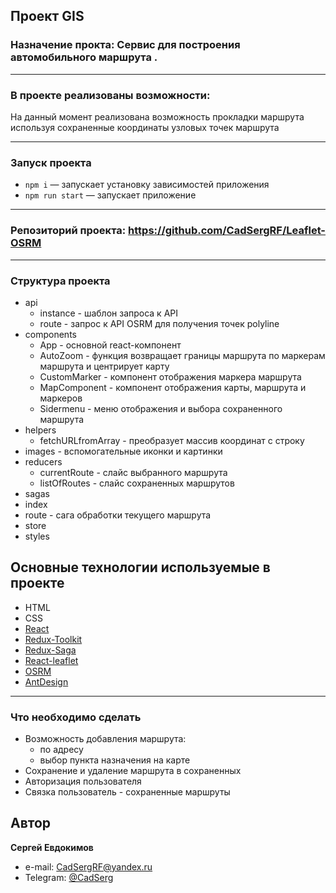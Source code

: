 ## Проект GIS
### Назначение прокта: Сервис для построения автомобильного маршрута .
---
### В проекте реализованы возможности:

<p>На данный момент реализована возможность прокладки маршрута используя 
сохраненные координаты узловых точек маршрута</p>

---
### Запуск проекта

  - `npm i` — запускает установку зависимостей приложения
  - `npm run start` — запускает приложение

---
### Репозиторий проекта: https://github.com/CadSergRF/Leaflet-OSRM

---
### Структура проекта
- api
  - instance - шаблон запроса к API 
  - route - запрос к API OSRM для получения точек polyline
- components
  - App - основной react-компонент
  - AutoZoom - функция возвращает границы маршрута по маркерам маршрута и центрирует карту
  - CustomMarker - компонент отображения маркера маршрута
  - MapComponent - компонент отображения карты, маршрута и маркеров
  - Sidermenu - меню отображения и выбора сохраненного маршрута
- helpers
  - fetchURLfromArray - преобразует массив координат с строку
- images - вспомогательные иконки и картинки
- reducers
  - currentRoute - слайс выбранного маршрута
  - listOfRoutes - слайс сохраненных маршрутов
- sagas
 - index 
 - route - сага обработки текущего маршрута
- store
- styles

## Основные технологии используемые в проекте

- HTML
- CSS
- [React](https://ru.react.js.org/)
- [Redux-Toolkit](https://redux-toolkit.js.org/)
- [Redux-Saga](https://redux-saga.js.org/)
- [React-leaflet](https://react-leaflet.js.org/)
- [OSRM](https://project-osrm.org/)
- [AntDesign](https://ant.design/)

---
### Что необходимо сделать

- Возможность добавления маршрута:
  - по адресу
  - выбор пункта назначения на карте
- Сохранение и удаление маршрута в сохраненных
- Авторизация пользователя
- Связка пользователь - сохраненные маршруты

## Автор

**Сергей Евдокимов**

- e-mail: [CadSergRF@yandex.ru](mailto:CadSergRF@yandex.ru)
- Telegram: [@CadSerg](https://t.me/CadSerg)